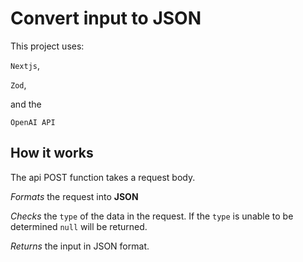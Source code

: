 # Convert input to JSON

This project uses:

`Nextjs`,

`Zod`,

and the

`OpenAI API`

## How it works

The api POST function takes a request body.

_Formats_ the request into **JSON**

_Checks_ the `type` of the data in the request. If the `type` is unable to be determined `null` will be returned.

_Returns_ the input in JSON format.
